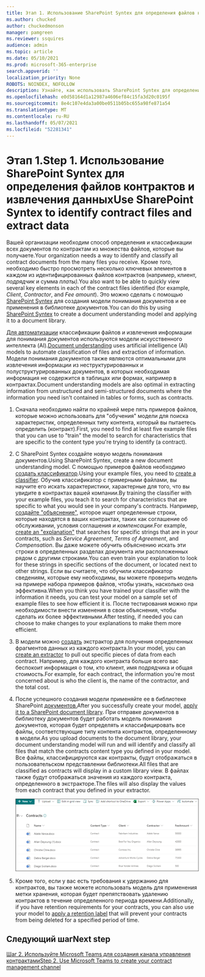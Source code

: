 ```yaml
---
title: Этап 1. Использование SharePoint Syntex для определения файлов контрактов и извлечения данных
ms.author: chucked
author: chuckedmonson
manager: pamgreen
ms.reviewer: ssquires
audience: admin
ms.topic: article
ms.date: 05/10/2021
ms.prod: microsoft-365-enterprise
search.appverid: ''
localization_priority: None
ROBOTS: NOINDEX, NOFOLLOW
description: Узнайте, как использовать SharePoint Syntex для определения файлов контрактов и извлечения данных с помощью Microsoft 365 решения.
ms.openlocfilehash: e0d58164d1a12987a4606ef84c15fa3d20c0195f
ms.sourcegitcommit: 8e4c107e4da3a00be0511b05bc655a98fe871a54
ms.translationtype: MT
ms.contentlocale: ru-RU
ms.lasthandoff: 05/07/2021
ms.locfileid: "52281341"
---
```

# <a name="step-1-use-sharepoint-syntex-to-identify-contract-files-and-extract-data"></a><span data-ttu-id="f9dd5-104">Этап 1.</span><span class="sxs-lookup"><span data-stu-id="f9dd5-104">Step 1.</span></span> <span data-ttu-id="f9dd5-105">Использование SharePoint Syntex для определения файлов контрактов и извлечения данных</span><span class="sxs-lookup"><span data-stu-id="f9dd5-105">Use SharePoint Syntex to identify contract files and extract data</span></span>

<span data-ttu-id="f9dd5-106">Вашей организации необходим способ определения и классификации всех документов по контрактам из множества файлов, которые вы получаете.</span><span class="sxs-lookup"><span data-stu-id="f9dd5-106">Your organization needs a way to identify and classify all contract documents from the many files you receive.</span></span> <span data-ttu-id="f9dd5-107">Кроме *того,* необходимо быстро просмотреть несколько ключевых элементов в каждом из идентифицированных файлов контрактов (например, клиент, *подрядчик* и сумма *платы).*</span><span class="sxs-lookup"><span data-stu-id="f9dd5-107">You also want to be able to quickly view several key elements in each of the contract files identified (for example, *Client*, *Contractor*, and *Fee amount*).</span></span> <span data-ttu-id="f9dd5-108">Это можно сделать с помощью [SharePoint Syntex](index.md) для создания модели понимания документов и ее применения в библиотеке документов.</span><span class="sxs-lookup"><span data-stu-id="f9dd5-108">You can do this by using [SharePoint Syntex](index.md) to create a document understanding model and applying it to a document library.</span></span>

<span data-ttu-id="f9dd5-109">[Для автоматизации](document-understanding-overview.md) классификации файлов и извлечения информации для понимания документов используются модели искусственного интеллекта (AI).</span><span class="sxs-lookup"><span data-stu-id="f9dd5-109">[Document understanding](document-understanding-overview.md) uses artificial intelligence (AI) models to automate classification of files and extraction of information.</span></span> <span data-ttu-id="f9dd5-110">Модели понимания документов также являются оптимальными для извлечения информации из неструктурированных и полуструктурированных документов, в которых необходимая информация не содержится в таблицах или формах, например в контрактах.</span><span class="sxs-lookup"><span data-stu-id="f9dd5-110">Document understanding models are also optimal in extracting information from unstructured and semi-structured documents where the information you need isn't contained in tables or forms, such as contracts.</span></span>

1. <span data-ttu-id="f9dd5-111">Сначала необходимо найти по крайней мере пять примеров файлов, которые можно использовать для "обучения" модели для поиска характеристик, определенных типу контента, который вы пытаетесь определить (контракт).</span><span class="sxs-lookup"><span data-stu-id="f9dd5-111">First, you need to find at least five example files that you can use to "train" the model to search for characteristics that are specific to the content type you're trying to identify (a contract).</span></span> 

2. <span data-ttu-id="f9dd5-112">С SharePoint Syntex создайте новую модель понимания документов.</span><span class="sxs-lookup"><span data-stu-id="f9dd5-112">Using SharePoint Syntex, create a new document understanding model.</span></span> <span data-ttu-id="f9dd5-113">С помощью примеров файлов необходимо [создать классификатор](create-a-classifier.md).</span><span class="sxs-lookup"><span data-stu-id="f9dd5-113">Using your example files, you need to [create a classifier](create-a-classifier.md).</span></span> <span data-ttu-id="f9dd5-114">Обучив классификатор с примерными файлами, вы научите его искать характеристики, характерные для того, что вы увидите в контрактах вашей компании.</span><span class="sxs-lookup"><span data-stu-id="f9dd5-114">By training the classifier with your example files, you teach it to search for characteristics that are specific to what you would see in your company's contracts.</span></span> <span data-ttu-id="f9dd5-115">Например, [создайте "объяснение",](create-a-classifier.md#create-an-explanation) которое ищет определенные строки, которые находятся в ваших контрактах, таких как соглашение об обслуживании, условия соглашения *и* *компенсации*.</span><span class="sxs-lookup"><span data-stu-id="f9dd5-115">For example, [create an "explanation"](create-a-classifier.md#create-an-explanation) that searches for specific strings that are in your contracts, such as *Service Agreement*, *Terms of Agreement*, and *Compensation*.</span></span> <span data-ttu-id="f9dd5-116">Вы даже можете обучить объяснению искать эти строки в определенных разделах документа или расположенных рядом с другими строками.</span><span class="sxs-lookup"><span data-stu-id="f9dd5-116">You can even train your explanation to look for these strings in specific sections of the document, or located next to other strings.</span></span> <span data-ttu-id="f9dd5-117">Если вы считаете, что обучили классификатор сведениям, которые ему необходимы, вы можете проверить модель на примере набора примеров файлов, чтобы узнать, насколько она эффективна.</span><span class="sxs-lookup"><span data-stu-id="f9dd5-117">When you think you have trained your classifier with the information it needs, you can test your model on a sample set of example files to see how efficient it is.</span></span> <span data-ttu-id="f9dd5-118">После тестирования можно при необходимости внести изменения в свои объяснения, чтобы сделать их более эффективными.</span><span class="sxs-lookup"><span data-stu-id="f9dd5-118">After testing, if needed you can choose to make changes to your explanations to make them more efficient.</span></span> 

3. <span data-ttu-id="f9dd5-119">В модели можно [создать](create-an-extractor.md) экстрактор для получения определенных фрагментов данных из каждого контракта.</span><span class="sxs-lookup"><span data-stu-id="f9dd5-119">In your model, you can [create an extractor](create-an-extractor.md) to pull out specific pieces of data from each contract.</span></span> <span data-ttu-id="f9dd5-120">Например, для каждого контракта больше всего вас беспокоит информация о том, кто клиент, имя подрядчика и общая стоимость.</span><span class="sxs-lookup"><span data-stu-id="f9dd5-120">For example, for each contract, the information you're most concerned about is who the client is, the name of the contractor, and the total cost.</span></span>

4. <span data-ttu-id="f9dd5-121">После успешного создания модели применяйте ее в библиотеке SharePoint [документов.](apply-a-model.md)</span><span class="sxs-lookup"><span data-stu-id="f9dd5-121">After you successfully create your model, [apply it to a SharePoint document library](apply-a-model.md).</span></span> <span data-ttu-id="f9dd5-122">При отправке документов в библиотеку документов будет работать модель понимания документов, которая будет определять и классифицировать все файлы, соответствующие типу контента контрактов, определенному в модели.</span><span class="sxs-lookup"><span data-stu-id="f9dd5-122">As you upload documents to the document library, your document understanding model will run and will identify and classify all files that match the contracts content type you defined in your model.</span></span> <span data-ttu-id="f9dd5-123">Все файлы, классифицируются как контракты, будут отображаться в пользовательском представлении библиотеки.</span><span class="sxs-lookup"><span data-stu-id="f9dd5-123">All files that are classified as contracts will display in a custom library view.</span></span> <span data-ttu-id="f9dd5-124">В файлах также будут отображаться значения из каждого контракта, определенного в экстракторе.</span><span class="sxs-lookup"><span data-stu-id="f9dd5-124">The files will also display the values from each contract that you defined in your extractor.</span></span>

   ![Контракты в библиотеке документов](../media/content-understanding/doc-lib-solution.png)

5. <span data-ttu-id="f9dd5-126">Кроме того, если у вас есть требования к удержанию [](apply-a-retention-label-to-a-model.md) для контрактов, вы также можете использовать модель для применения метки хранения, которая будет препятствовать удалению контрактов в течение определенного периода времени.</span><span class="sxs-lookup"><span data-stu-id="f9dd5-126">Additionally, if you have retention requirements for your contracts, you can also use your model to [apply a retention label](apply-a-retention-label-to-a-model.md) that will prevent your contracts from being deleted for a specified period of time.</span></span>

## <a name="next-step"></a><span data-ttu-id="f9dd5-127">Следующий шаг</span><span class="sxs-lookup"><span data-stu-id="f9dd5-127">Next step</span></span>

[<span data-ttu-id="f9dd5-128">Шаг 2. Используйте Microsoft Teams для создания канала управления контрактами</span><span class="sxs-lookup"><span data-stu-id="f9dd5-128">Step 2. Use Microsoft Teams to create your contract management channel</span></span>](solution-manage-contracts-step2.md)